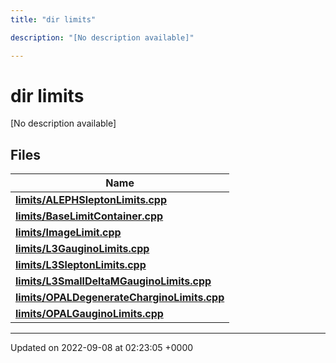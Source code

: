 ```yaml
---
title: "dir limits"

description: "[No description available]"

---
```


# dir limits

[No description available]

## Files

| Name           |
| -------------- |
| **[limits/ALEPHSleptonLimits.cpp](/documentation/code/files/alephsleptonlimits_8cpp/#file-limits-alephsleptonlimits-cpp)**  |
| **[limits/BaseLimitContainer.cpp](/documentation/code/files/baselimitcontainer_8cpp/#file-limits-baselimitcontainer-cpp)**  |
| **[limits/ImageLimit.cpp](/documentation/code/files/imagelimit_8cpp/#file-limits-imagelimit-cpp)**  |
| **[limits/L3GauginoLimits.cpp](/documentation/code/files/l3gauginolimits_8cpp/#file-limits-l3gauginolimits-cpp)**  |
| **[limits/L3SleptonLimits.cpp](/documentation/code/files/l3sleptonlimits_8cpp/#file-limits-l3sleptonlimits-cpp)**  |
| **[limits/L3SmallDeltaMGauginoLimits.cpp](/documentation/code/files/l3smalldeltamgauginolimits_8cpp/#file-limits-l3smalldeltamgauginolimits-cpp)**  |
| **[limits/OPALDegenerateCharginoLimits.cpp](/documentation/code/files/opaldegeneratecharginolimits_8cpp/#file-limits-opaldegeneratecharginolimits-cpp)**  |
| **[limits/OPALGauginoLimits.cpp](/documentation/code/files/opalgauginolimits_8cpp/#file-limits-opalgauginolimits-cpp)**  |






-------------------------------

Updated on 2022-09-08 at 02:23:05 +0000
